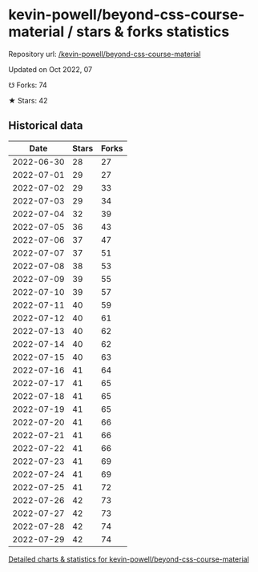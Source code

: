 # kevin-powell/beyond-css-course-material / stars & forks statistics

Repository url: [/kevin-powell/beyond-css-course-material](https://github.com/kevin-powell/beyond-css-course-material)

Updated on Oct 2022, 07

☋ Forks: 74

★ Stars: 42

## Historical data
| Date | Stars | Forks |
|------|-------|-------|
| 2022-06-30 | 28 | 27 | 
| 2022-07-01 | 29 | 27 | 
| 2022-07-02 | 29 | 33 | 
| 2022-07-03 | 29 | 34 | 
| 2022-07-04 | 32 | 39 | 
| 2022-07-05 | 36 | 43 | 
| 2022-07-06 | 37 | 47 | 
| 2022-07-07 | 37 | 51 | 
| 2022-07-08 | 38 | 53 | 
| 2022-07-09 | 39 | 55 | 
| 2022-07-10 | 39 | 57 | 
| 2022-07-11 | 40 | 59 | 
| 2022-07-12 | 40 | 61 | 
| 2022-07-13 | 40 | 62 | 
| 2022-07-14 | 40 | 62 | 
| 2022-07-15 | 40 | 63 | 
| 2022-07-16 | 41 | 64 | 
| 2022-07-17 | 41 | 65 | 
| 2022-07-18 | 41 | 65 | 
| 2022-07-19 | 41 | 65 | 
| 2022-07-20 | 41 | 66 | 
| 2022-07-21 | 41 | 66 | 
| 2022-07-22 | 41 | 66 | 
| 2022-07-23 | 41 | 69 | 
| 2022-07-24 | 41 | 69 | 
| 2022-07-25 | 41 | 72 | 
| 2022-07-26 | 42 | 73 | 
| 2022-07-27 | 42 | 73 | 
| 2022-07-28 | 42 | 74 | 
| 2022-07-29 | 42 | 74 | 


[Detailed charts & statistics for kevin-powell/beyond-css-course-material](https://reviewgithub.com/rep/kevin-powell/beyond-css-course-material)
